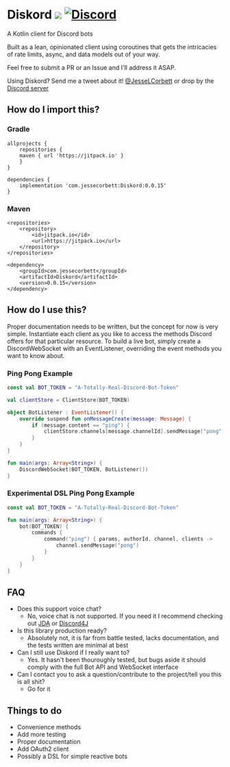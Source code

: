 # Diskord [![](https://jitpack.io/v/com.jessecorbett/Diskord.svg)](https://jitpack.io/#com.jessecorbett/Diskord) [![Discord](https://img.shields.io/discord/424046347428167688.svg?style=flat-square)](https://discord.gg/UPTWsZ5)

A Kotlin client for Discord bots

Built as a lean, opinionated client using coroutines that gets the intricacies of rate limits, async, and data models out of your way.

Feel free to submit a PR or an Issue and I'll address it ASAP.

Using Diskord? Send me a tweet about it! [@JesseLCorbett](https://twitter.com/JesseLCorbett) or drop by the [Discord server](https://discord.gg/UPTWsZ5)

## How do I import this?

### Gradle
```
allprojects {
    repositories {
   	maven { url 'https://jitpack.io' }
    }
}

dependencies {
    implementation 'com.jessecorbett:Diskord:0.0.15'
}
```

### Maven
```
<repositories>
    <repository>
        <id>jitpack.io</id>
        <url>https://jitpack.io</url>
    </repository>
</repositories>

<dependency>
    <groupId>com.jessecorbett</groupId>
    <artifactId>Diskord</artifactId>
    <version>0.0.15</version>
</dependency>
```

## How do I use this?

Proper documentation needs to be written, but the concept for now is very simple.
Instantiate each client as you like to access the methods Discord offers for that particular resource.
To build a live bot, simply create a DiscordWebSocket with an EventListener, overriding the event methods you want to know about.

### Ping Pong Example
```kotlin
const val BOT_TOKEN = "A-Totally-Real-Discord-Bot-Token"

val clientStore = ClientStore(BOT_TOKEN)

object BotListener : EventListener() {
    override suspend fun onMessageCreate(message: Message) {
        if (message.content == "ping") {
            clientStore.channels[message.channelId].sendMessage("pong")
        }
    }
}

fun main(args: Array<String>) {
    DiscordWebSocket(BOT_TOKEN, BotListener())
}
```

### Experimental DSL Ping Pong Example
```kotlin
const val BOT_TOKEN = "A-Totally-Real-Discord-Bot-Token"

fun main(args: Array<String>) {
    bot(BOT_TOKEN) {
        commands {
            command("ping") { params, authorId, channel, clients ->
                channel.sendMessage("pong")
            }
        }
    }
}
```

## FAQ
* Does this support voice chat?
    * No, voice chat is not supported. If you need it I recommend checking out [JDA](https://github.com/DV8FromTheWorld/JDA) or [Discord4J](https://github.com/Discord4J/Discord4J)
* Is this library production ready?
    * Absolutely not, it is far from battle tested, lacks documentation, and the tests written are minimal at best
* Can I still use Diskord if I really want to?
    * Yes. It hasn't been thouroughly tested, but bugs aside it should comply with the full Bot API and WebSocket interface
* Can I contact you to ask a question/contribute to the project/tell you this is all shit?
    * Go for it

## Things to do
- Convenience methods
- Add more testing
- Proper documentation
- Add OAuth2 client
- Possibly a DSL for simple reactive bots
